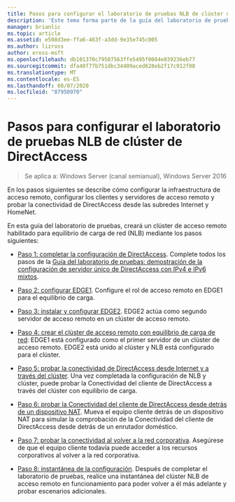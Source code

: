 ```yaml
---
title: Pasos para configurar el laboratorio de pruebas NLB de clúster de DirectAccess
description: 'Este tema forma parte de la guía del laboratorio de pruebas: demostración de DirectAccess en un clúster con Windows NLB para Windows Server 2016'
manager: brianlic
ms.topic: article
ms.assetid: e508d3ee-ffa6-463f-a3dd-9e35e745c005
ms.author: lizross
author: eross-msft
ms.openlocfilehash: db101370c79507563ffe5495f0084e039236eb77
ms.sourcegitcommit: dfa48f77b751dbc34409aced628eb2f17c912f08
ms.translationtype: MT
ms.contentlocale: es-ES
ms.lasthandoff: 08/07/2020
ms.locfileid: "87950970"
---
```

# <a name="steps-for-configuring-the-directaccess-cluster-nlb-test-lab"></a>Pasos para configurar el laboratorio de pruebas NLB de clúster de DirectAccess

>Se aplica a: Windows Server (canal semianual), Windows Server 2016

En los pasos siguientes se describe cómo configurar la infraestructura de acceso remoto, configurar los clientes y servidores de acceso remoto y probar la conectividad de DirectAccess desde las subredes Internet y HomeNet.

En esta guía del laboratorio de pruebas, creará un clúster de acceso remoto habilitado para equilibrio de carga de red (NLB) mediante los pasos siguientes:

-   [Paso 1: completar la configuración de DirectAccess](STEP-1-Complete-the-DirectAccess-Configuration.md). Complete todos los pasos de la [Guía del laboratorio de pruebas: demostración de la configuración de servidor único de DirectAccess con IPv4 e IPv6 mixtos](https://go.microsoft.com/fwlink/p/?LinkId=237004).

-   [Paso 2: configurar EDGE1](STEP-2-Configure-EDGE1.md). Configure el rol de acceso remoto en EDGE1 para el equilibrio de carga.

-   [Paso 3: instalar y configurar EDGE2](STEP-3-Install-and-Configure-EDGE2.md). EDGE2 actúa como segundo servidor de acceso remoto en un clúster de acceso remoto.

-   [Paso 4: crear el clúster de acceso remoto con equilibrio de carga de red](STEP-4-Create-the-Network-Load-Balanced-Remote-Access-Cluster.md): EDGE1 está configurado como el primer servidor de un clúster de acceso remoto. EDGE2 está unido al clúster y NLB está configurado para el clúster.

-   [Paso 5: probar la conectividad de DirectAccess desde Internet y a través del clúster](STEP-5-Test-DirectAccess-Connectivity-from-the-Internet-and-Through-the-Cluster.md). Una vez completada la configuración de NLB y clúster, puede probar la Conectividad del cliente de DirectAccess a través del clúster con equilibrio de carga.

-   [Paso 6: probar la Conectividad del cliente de DirectAccess desde detrás de un dispositivo NAT](STEP-6-Test-DirectAccess-Client-Connectivity-from-Behind-a-NAT-Device.md). Mueva el equipo cliente detrás de un dispositivo NAT para simular la comprobación de la Conectividad del cliente de DirectAccess desde detrás de un enrutador doméstico.

-   [Paso 7: probar la conectividad al volver a la red corporativa](STEP-7-Test-Connectivity-When-Returning-to-the-Corpnet.md). Asegúrese de que el equipo cliente todavía puede acceder a los recursos corporativos al volver a la red corporativa.

-   [Paso 8: instantánea de la configuración](da-cluster-nlb-s8-snapshot.md). Después de completar el laboratorio de pruebas, realice una instantánea del clúster NLB de acceso remoto en funcionamiento para poder volver a él más adelante y probar escenarios adicionales.



